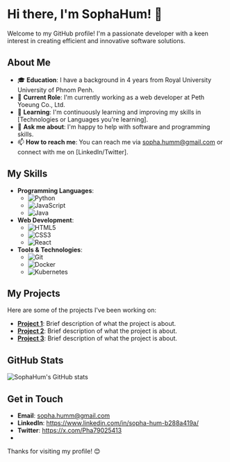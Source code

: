 # Hi there, I'm SophaHum! 👋

Welcome to my GitHub profile! I'm a passionate developer with a keen interest in creating efficient and innovative software solutions. 

## About Me

- 🎓 **Education**: I have a background in 4 years from Royal University University of Phnom Penh.
- 💼 **Current Role**: I'm currently working as a web developer at Peth Yoeung Co., Ltd.
- 🌱 **Learning**: I'm continuously learning and improving my skills in [Technologies or Languages you're learning].
- 💬 **Ask me about**: I'm happy to help with software and programming skills.
- 📫 **How to reach me**: You can reach me via sopha.humm@gmail.com or connect with me on [LinkedIn/Twitter].

## My Skills

- **Programming Languages**: 
  - ![Python](https://img.shields.io/badge/Python-3776AB?style=for-the-badge&logo=python&logoColor=white)
  - ![JavaScript](https://img.shields.io/badge/JavaScript-F7DF1E?style=for-the-badge&logo=javascript&logoColor=black)
  - ![Java](https://img.shields.io/badge/Java-007396?style=for-the-badge&logo=java&logoColor=white)
- **Web Development**: 
  - ![HTML5](https://img.shields.io/badge/HTML5-E34F26?style=for-the-badge&logo=html5&logoColor=white)
  - ![CSS3](https://img.shields.io/badge/CSS3-1572B6?style=for-the-badge&logo=css3&logoColor=white)
  - ![React](https://img.shields.io/badge/React-20232A?style=for-the-badge&logo=react&logoColor=61DAFB)
- **Tools & Technologies**: 
  - ![Git](https://img.shields.io/badge/Git-F05032?style=for-the-badge&logo=git&logoColor=white)
  - ![Docker](https://img.shields.io/badge/Docker-2496ED?style=for-the-badge&logo=docker&logoColor=white)
  - ![Kubernetes](https://img.shields.io/badge/Kubernetes-326CE5?style=for-the-badge&logo=kubernetes&logoColor=white)

## My Projects

Here are some of the projects I've been working on:

- [**Project 1**](https://github.com/SophaHum/project1): Brief description of what the project is about.
- [**Project 2**](https://github.com/SophaHum/project2): Brief description of what the project is about.
- [**Project 3**](https://github.com/SophaHum/project3): Brief description of what the project is about.

## GitHub Stats

![SophaHum's GitHub stats](https://github-readme-stats.vercel.app/api?username=SophaHum&show_icons=true&theme=dracula)

## Get in Touch

- **Email**: sopha.humm@gmail.com
- **LinkedIn**: https://www.linkedin.com/in/sopha-hum-b288a419a/
- **Twitter**: https://x.com/Pha79025413
- 
Thanks for visiting my profile! 😊
